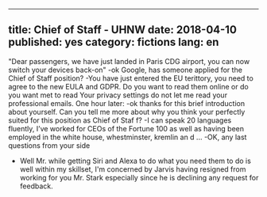 ----
title: Chief of Staff - UHNW
date: 2018-04-10
published: yes
category: fictions
lang: en
----

"Dear passengers, we have just landed in Paris CDG airport, you can now switch your devices back-on"
-ok Google, has someone applied for the Chief of Staff position?
-You have just entered the EU terittory, you need to agree to the new EULA and GDPR. 
Do you want to read them online or do you want met to read Your privacy settings do not let me read your professional emails.
One hour later:
-ok thanks for this brief introduction about yourself. Can you tell me more about why you think your perfectly suited for this position as Chief of Staf    f?
-I can speak 20 languages fluently, I’ve worked for CEOs of the Fortune 100 as well as having been employed in the white house, whestminster, kremlin an    d ...
-OK, any last questions from your side
- Well Mr. while getting Siri and Alexa to do what you need them to do is well within my skillset,
I'm concerned by Jarvis having resigned from working for you Mr. Stark especially since he is declining any request for feedback.
